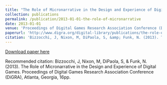 ```yaml
---
title: "The Role of Micronarrative in the Design and Experience of Digital Games"
collection: publications
permalink: /publication/2013-01-01-the-role-of-micronarrative
date: 2013-01-01
venue: 'Proceedings of Digital Games Research Association Conference (DiGRA)'
paperurl: 'http://www.digra.org/digital-library/publications/the-role-of- micronarrative-in-the-design-and-experience-of-digital-games/'
citation: 'Bizzocchi, J, Nixon, M, DiPaola, S, &amp; Funk, N. (2013). The Role of Micronarrative in the Design and Experience of Digital Games. Proceedings of Digital Games Research Association Conference (DiGRA), Atlanta, Georgia, 16pp.'
---
```


<a href='http://www.digra.org/digital-library/publications/the-role-of- micronarrative-in-the-design-and-experience-of-digital-games/'>Download paper here</a>

Recommended citation: Bizzocchi, J, Nixon, M, DiPaola, S, & Funk, N. (2013). The Role of Micronarrative in the Design and Experience of Digital Games. Proceedings of Digital Games Research Association Conference (DiGRA), Atlanta, Georgia, 16pp.